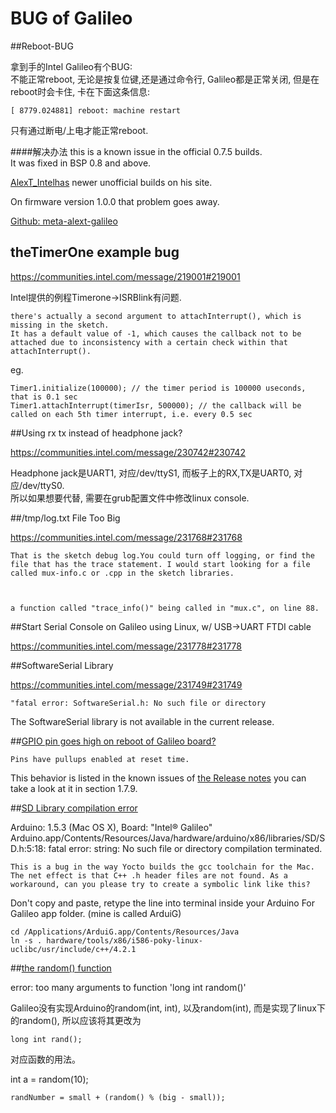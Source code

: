 BUG of Galileo
====

##Reboot-BUG

拿到手的Intel Galileo有个BUG:    
不能正常reboot, 无论是按复位键,还是通过命令行, Galileo都是正常关闭, 但是在reboot时会卡住, 卡在下面这条信息:
	
	[ 8779.024881] reboot: machine restart
	
只有通过断电/上电才能正常reboot.

####解决办法
this is a known issue in the official 0.7.5 builds.   
It was fixed in BSP 0.8 and above. 

[AlexT_Intelhas](http://alextgalileo.altervista.org) newer unofficial builds on his site.

On firmware version 1.0.0 that problem goes away.


[Github: meta-alext-galileo](https://github.com/alext-mkrs/meta-alext-galileo)


## theTimerOne example bug 

https://communities.intel.com/message/219001#219001

Intel提供的例程Timerone->ISRBlink有问题.

	there's actually a second argument to attachInterrupt(), which is missing in the sketch.
	It has a default value of -1, which causes the callback not to be attached due to inconsistency with a certain check within that attachInterrupt().
	
eg.

	Timer1.initialize(100000); // the timer period is 100000 useconds, that is 0.1 sec  
	Timer1.attachInterrupt(timerIsr, 500000); // the callback will be called on each 5th timer interrupt, i.e. every 0.5 sec  
 
	
##Using rx tx instead of headphone jack?

https://communities.intel.com/message/230742#230742

Headphone jack是UART1, 对应/dev/ttyS1, 而板子上的RX,TX是UART0, 对应/dev/ttyS0.   
所以如果想要代替, 需要在grub配置文件中修改linux console.

##/tmp/log.txt File Too Big

https://communities.intel.com/message/231768#231768

	That is the sketch debug log.You could turn off logging, or find the file that has the trace statement. I would start looking for a file called mux-info.c or .cpp in the sketch libraries.
	
	 
	
	a function called "trace_info()" being called in "mux.c", on line 88. 
	
	
##Start Serial Console on Galileo using Linux, w/ USB->UART FTDI cable

https://communities.intel.com/message/231778#231778


##SoftwareSerial Library

https://communities.intel.com/message/231749#231749

	"fatal error: SoftwareSerial.h: No such file or directory
	
The SoftwareSerial library is not available in the current release.

##[GPIO pin goes high on reboot of Galileo board?](https://communities.intel.com/message/231619#231619)

	Pins have pullups enabled at reset time.
	
This behavior is listed in the known issues of [the Release notes](https://communities.intel.com/docs/DOC-21837) you can take a look at it in section 1.7.9.

##[SD Library compilation error](https://communities.intel.com/message/208624#208624)

Arduino: 1.5.3 (Mac OS X), Board: "Intel® Galileo"
Arduino.app/Contents/Resources/Java/hardware/arduino/x86/libraries/SD/SD.h:5:18: fatal error: string: No such file or directory
compilation terminated.

	This is a bug in the way Yocto builds the gcc toolchain for the Mac. The net effect is that C++ .h header files are not found. As a workaround, can you please try to create a symbolic link like this?

Don't copy and paste, retype the line into terminal inside your Arduino For Galileo app folder. (mine is called ArduiG)	
	
	cd /Applications/ArduiG.app/Contents/Resources/Java
	ln -s . hardware/tools/x86/i586-poky-linux-uclibc/usr/include/c++/4.2.1
	
	
##[the random() function](https://communities.intel.com/message/211224#211224)

error: too many arguments to function 'long int random()'

Galileo没有实现Arduino的random(int, int), 以及random(int), 而是实现了linux下的random(),
所以应该将其更改为

	long int rand();
对应函数的用法。

int a = random(10);

	randNumber = small + (random() % (big - small));
